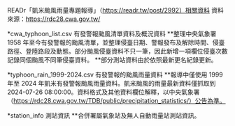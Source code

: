 
READr「凱米颱風雨量專題報導」（https://readr.tw/post/2992）相關資料
資料來源：https://rdc28.cwa.gov.tw/



*cwa_typhoon_list.csv 有發警報颱風清單資料及概況資料
**整理中央氣象署 1958 年至今有發警報的颱風清單，並整理侵臺日期、警報發布及解除時間、侵臺路徑、登陸路段及動態。部分颱風侵臺資料不只一筆，因此新增一項欄位侵臺次數記錄同個颱風不同筆侵臺資料。
**部分測站資料由於依照最新更名紀錄更新。

    
*typhoon_rain_1999-2024.csv 有發警報的颱風雨量資料
**報導中僅使用 1999 年至 2024 年凱米有發警報颱風雨量資料。凱米颱風的雨量最新資料僅抓取到 2024-07-26 08:00:00。資料格式及其他資料欄位解釋，以中央氣象署（https://rdc28.cwa.gov.tw/TDB/public/precipitation_statistics/）公告為準。
    
*station_info 測站資訊
**合併署屬氣象站及無人自動雨量站測站資訊。
